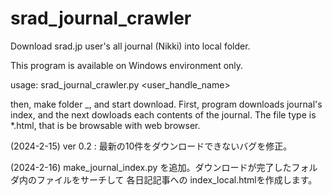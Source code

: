 # srad_journal_crawler
Download srad.jp user's all journal (Nikki) into local folder.

 This program is available on Windows environment only.

 usage: srad_journal_crawler.py <user_handle_name>

 then, make folder <id>_<handle>, and start download.
 First, program downloads journal's index, and the next dowloads each contents of the journal.
 The file type is *.html, that is be browsable with web browser.
 
 (2024-2-15) ver 0.2 : 最新の10件をダウンロードできないバグを修正。

 (2024-2-16) make_journal_index.py を追加。ダウンロードが完了したフォルダ内のファイルをサーチして 各日記記事への index_local.htmlを作成します。
 
 
